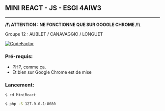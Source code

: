 ## <b> MINI REACT - JS - ESGI 4AIW3 </b>

---

<b> /!\ ATTENTION : NE FONCTIONNE QUE SUR GOOGLE CHROME /!\ </b>

Groupe 12 : AUBLET / CANAVAGGIO / LONGUET

[![CodeFactor](https://www.codefactor.io/repository/github/max-abl/minireact/badge)](https://www.codefactor.io/repository/github/max-abl/minireact)

### Pré-requis:

- PHP, comme ça.
- Et bien sur Google Chrome est de mise

### Lancement:

```bash
$ cd MiniReact

$ php -S 127.0.0.1:8080
```
